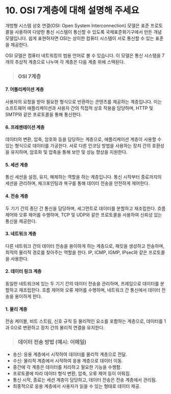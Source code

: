 # 10. OSI 7계층에 대해 설명해 주세요

개방형 시스템 상호 연결(OSI: Open System Interconnection) 모델은 표준 프로토콜을 사용하여 다양한 통신 시스템이 통신할 수 있도록 국제표준화기구에서 만든 개념 모델입니다. 
쉽게 표현하자면 OSI는 상이한 컴퓨터 시스템이 서로 통신할 수 있는
표준을 제공한다.

OSI 모델은 컴퓨터 네트워킹의 범용 언어로 볼 수 있습니다. 이 모델은 통신 시스템을 7개의 추상적 계층으로 나누며 각 계층은 다음 계층 위에 스택된다.

> ### OSI 7계층

#### 7. 어플리케이션 계층

사용자의 요청을 받아 필요한 형식으로 반환하는 콘텐츠를 제공하는 계층입니다. 이는 소프트웨어 애플리케이션과 사용자 간의 직접적 상호 작용을 담당하며, HTTP 및 SMTP와 같은 프로토콜을 통해 통신한다.


#### 6. 프레젠테이션 계층

데이터의 변환, 압축, 암호화 등을 담당하는 계층으로, 애플리케이션 계층이 사용할 수 있는 형식으로 데이터를 가공한다. 서로 다른 인코딩 방법을 사용하는 장치 간의 호환성을 유지하며, 암호화 및 압축을 통해 보안 및 성능 향상을 지원한다.


#### 5. 세션 계층

통신 세션을 설정, 유지, 해제하는 역할을 하는 계층입니다. 통신 시작부터 종료까지의 세션을 관리하며, 체크포인팅과 복구를 통해 데이터 전송을 안전하게 제어한다.


#### 4. 전송 계층

두 기기 간의 종단 간 통신을 담당하며, 세그먼트로 데이터를 분할하고 재조립한다. 흐름 제어와 오류 제어를 수행하며, TCP 및 UDP와 같은 프로토콜을 사용하여 신뢰성 있는 통신을 제공한다.


#### 3. 네트워크 계층

다른 네트워크 간의 데이터 전송을 용이하게 하는 계층으로, 패킷을 생성하고 전송하며, 최적의 물리적 경로를 찾아주는 역할을 한다. IP, ICMP, IGMP, IPsec와 같은 프로토콜을 사용한다.


#### 2. 데이터 링크 계층

동일한 네트워크에 있는 두 기기 간의 데이터 전송을 관리하며, 프레임으로 데이터를 분할하고 재조립한다. 흐름 제어와 오류 제어를 수행하며, 네트워크 간 통신에서 데이터 전송을 용이하게 한다.

#### 1. 물리 계층

전송 케이블, 비트 스트림, 신호 규칙 등 물리적인 요소를 포함하는 계층으로, 데이터를 1과 0으로 변환하고 장치 간의 물리적 연결을 유지한다.

> ### 데이터 전송 방법 (예시: 이메일)

- 송신: 응용 계층에서 시작하여 데이터를 물리적 계층으로 전달.
- 수신: 물리적 계층에서 시작하여 응용 계층으로 데이터 이동.
- 중간에 각 계층은 데이터를 처리하고 필요한 기능을 수행함.
- 프로토콜에 따라 데이터 형식 변환, 압축, 오류 제어 등이 이뤄짐.
- 통신 시작, 종료는 세션 계층이 담당하고, 데이터 전송은 전송 계층에서 관리됨.
- 최종적으로 응용 계층에서 사용자가 읽을 수 있는 형태로 데이터 제공.